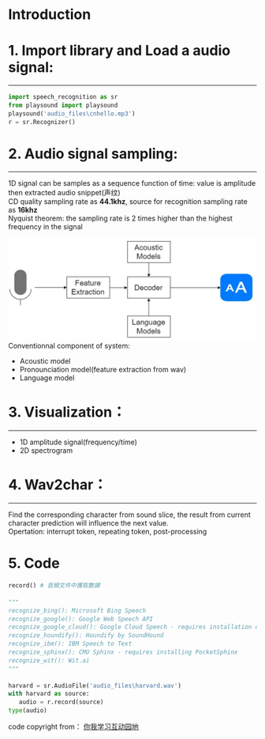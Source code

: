 Introduction
===================
# 1. Import library and Load a audio signal:
---------------------------
```python
import speech_recognition as sr
from playsound import playsound
playsound('audio_files\cnhello.mp3')
r = sr.Recognizer()
```
# 2. Audio signal sampling:
---------------------------

1D signal can be samples as a sequence function of time: value is amplitude then extracted audio snippet(声纹) \
CD quality sampling rate as **44.1khz**, source for recognition sampling rate as **16khz** \
Nyquist theorem: the sampling rate is 2 times higher than the highest frequency in the signal 

![Speech Recognition System](https://github.com/RusselZHANG/Audio-recognition/blob/master/images/system.JPG)
Conventionnal component of system:
* Acoustic model
* Pronounciation model(feature extraction from wav)
* Language model
# 3. Visualization：
-------------------------
* 1D amplitude signal(frequency/time)
* 2D spectrogram

# 4. Wav2char：
-------------------------
Find the corresponding character from sound slice, the result from current character prediction will influence the next value. \
Opertation: interrupt token, repeating token, post-processing

# 5. Code
```python 
record() # 音頻文件中獲取數據

"""
recognize_bing(): Microsoft Bing Speech
recognize_google(): Google Web Speech API
recognize_google_cloud(): Google Cloud Speech - requires installation of the google-cloud-speech package
recognize_houndify(): Houndify by SoundHound
recognize_ibm(): IBM Speech to Text
recognize_sphinx(): CMU Sphinx - requires installing PocketSphinx
recognize_wit(): Wit.ai
"""

harvard = sr.AudioFile('audio_files\harvard.wav')
with harvard as source:
   audio = r.record(source)
type(audio)
```
code copyright from： [你我学习互动园地](https://interactiveuandmetutorials.weebly.com/) 




